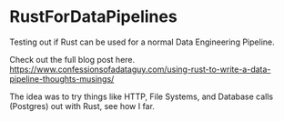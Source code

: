 # RustForDataPipelines
Testing out if Rust can be used for a normal Data Engineering Pipeline.

Check out the full blog post here. https://www.confessionsofadataguy.com/using-rust-to-write-a-data-pipeline-thoughts-musings/

The idea was to try things like HTTP, File Systems, and Database calls (Postgres) out with Rust, see how I far.
